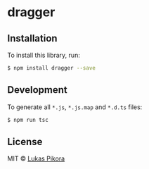 # dragger

## Installation

To install this library, run:

```bash
$ npm install dragger --save
```

## Development

To generate all `*.js`, `*.js.map` and `*.d.ts` files:

```bash
$ npm run tsc
```

## License

MIT © [Lukas Pikora](lpikora@gmail.com)
